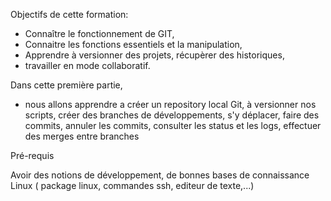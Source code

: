 
Objectifs de cette formation:

 - Connaître le fonctionnement de GIT, 
 - Connaitre les fonctions essentiels et la manipulation,
 - Apprendre à versionner des projets, récupèrer des historiques,
 - travailler en mode collaboratif.

Dans cette première partie, 

 - nous allons apprendre a créer un repository local Git,
     à versionner nos scripts,
     créer des branches de développements, s'y déplacer, 
     faire des commits,  annuler les commits,
     consulter les status et les logs,
     effectuer des merges entre branches
  
Pré-requis

Avoir des notions de développement, de bonnes bases de connaissance Linux ( package linux, commandes ssh, editeur de texte,...)

